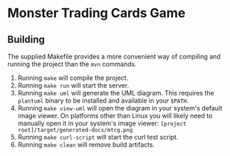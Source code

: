 # Monster Trading Cards Game

## Building
The supplied Makefile provides a more convenient way of compiling and running
the project than the `mvn` commands.

  1. Running `make` will compile the project. 
  2. Running `make run` will start the server.
  3. Running `make uml` will generate the UML diagram. This requires the
     `plantuml` binary to be installed and available in your `$PATH`.
  4. Running `make view-uml` will open the diagram in your system's default
     image viewer. On platforms other than Linux you will likely need to
     manually open it in your system's image viewer: `[project root]/target/generated-docs/mtcg.png`
  5. Running `make curl-script` will start the curl test script.
  6. Running `make clean` will remove build artifacts.
  
